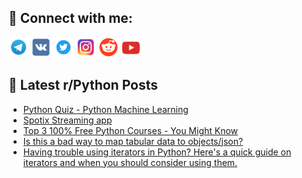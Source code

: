 ## 🔎 Connect with me:
[<img src="https://github.com/bullbesh/bullbesh/blob/main/images/Telegram.png" width="32" height="32" />](https://t.me/bullbesh)
[<img src="https://github.com/bullbesh/bullbesh/blob/main/images/VK.png" width="32" height="32" />](https://vk.com/bullbesh)
[<img src="https://github.com/bullbesh/bullbesh/blob/main/images/Twitter.png" width="32" height="32" />](https://twitter.com/bullbesh1)
[<img src="https://github.com/bullbesh/bullbesh/blob/main/images/Instagram.png" width="32" height="32" />](https://www.instagram.com/bullbesh)
[<img src="https://github.com/bullbesh/bullbesh/blob/main/images/Reddit.png" width="32" height="32" />](https://www.reddit.com/user/bullbesh)
[<img src="https://github.com/bullbesh/bullbesh/blob/main/images/YouTube.png" width="32" height="32" />](https://www.youtube.com/channel/UCtfjRs6uzgq5mfm8S06WTcg)

## 📕 Latest r/Python Posts
<!-- BLOG-POST-LIST:START -->
- [Python Quiz - Python Machine Learning](https://www.reddit.com/r/Python/comments/zcgn0o/python_quiz_python_machine_learning/)
- [Spotix Streaming app](https://www.reddit.com/r/Python/comments/zcekxo/spotix_streaming_app/)
- [Top 3 100% Free Python Courses - You Might Know](https://www.reddit.com/r/Python/comments/zcdac5/top_3_100_free_python_courses_you_might_know/)
- [Is this a bad way to map tabular data to objects/json?](https://www.reddit.com/r/Python/comments/zccwxg/is_this_a_bad_way_to_map_tabular_data_to/)
- [Having trouble using iterators in Python? Here&#39;s a quick guide on iterators and when you should consider using them.](https://www.reddit.com/r/Python/comments/zcbg9q/having_trouble_using_iterators_in_python_heres_a/)
<!-- BLOG-POST-LIST:END -->
